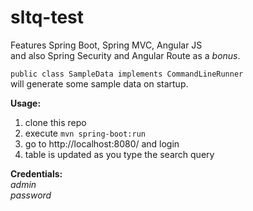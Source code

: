 # sltq-test

Features Spring Boot, Spring MVC, Angular JS  
and also Spring Security and Angular Route as a *bonus*.

`public class SampleData implements CommandLineRunner`  
will generate some sample data on startup.

**Usage:**  
1. clone this repo  
2. execute `mvn spring-boot:run`  
3. go to http://localhost:8080/ and login  
4. table is updated as you type the search query  

**Credentials:**  
*admin*  
*password*
